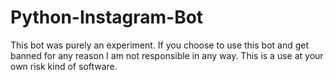 # Python-Instagram-Bot
This bot was purely an experiment. If you choose to use this bot and get banned for any reason I am not responsible in any way. This is a use at your own risk kind of software.
